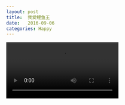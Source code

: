 ```yaml
---
layout: post
title:  我爱鲤鱼王
date:   2016-09-06
categories: Happy
---
```


![我爱鲤鱼王.mp4](/wiki/wiki/我爱鲤鱼王.mp4)